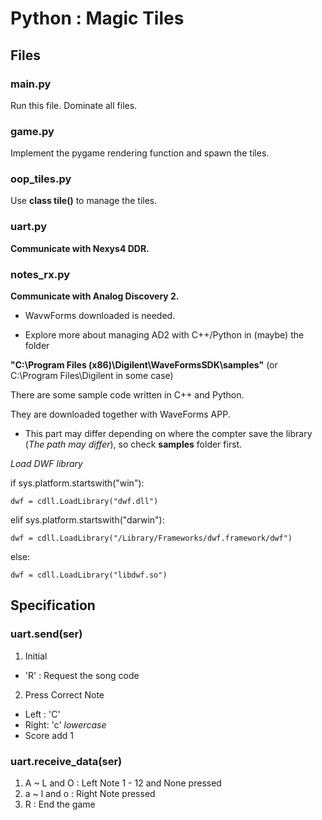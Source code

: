 # Python : Magic Tiles 

## Files

### main.py
Run this file. Dominate all files.

### game.py
Implement the pygame rendering function and spawn the tiles.

### oop_tiles.py
Use **class tile()** to manage the tiles.

### uart.py
**Communicate with Nexys4 DDR.**

### notes_rx.py
**Communicate with Analog Discovery 2.**

- WavwForms downloaded is needed.

- Explore more about managing AD2 with C++/Python in (maybe) the folder 

**"C:\Program Files (x86)\Digilent\WaveFormsSDK\samples"** (or C:\Program Files\Digilent in some case)

There are some sample code written in C++ and Python. 

They are downloaded together with WaveForms APP.

- This part may differ depending on where the compter save the library (*The path may differ*), 
so check **samples** folder first.

*Load DWF library*

if sys.platform.startswith("win"):

    dwf = cdll.LoadLibrary("dwf.dll") 

elif sys.platform.startswith("darwin"):

    dwf = cdll.LoadLibrary("/Library/Frameworks/dwf.framework/dwf")

else:

    dwf = cdll.LoadLibrary("libdwf.so")

## Specification

### uart.send(ser)
1. Initial
- 'R' : Request the song code
2. Press Correct Note
- Left : 'C'
- Right: 'c' *lowercase*
- Score add 1

### uart.receive_data(ser)
1. A ~ L and O : Left Note 1 - 12 and None pressed
2. a ~ l and o : Right Note pressed
3. R : End the game

